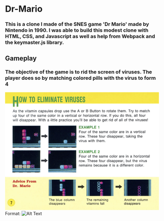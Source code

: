 # Dr-Mario
### This is a clone I made of the SNES game 'Dr Mario' made by Nintendo in 1990. I was able to build this modest clone with HTML, CSS, and Javascript as well as help from Webpack and the keymaster.js library.

## Gameplay

### The objective of the game is to rid the screen of viruses. The player does so by matching colored pills with the virus to form 4 

![instructions](./Dr-Mario-Instructions.png)
Format: ![Alt Text](url)